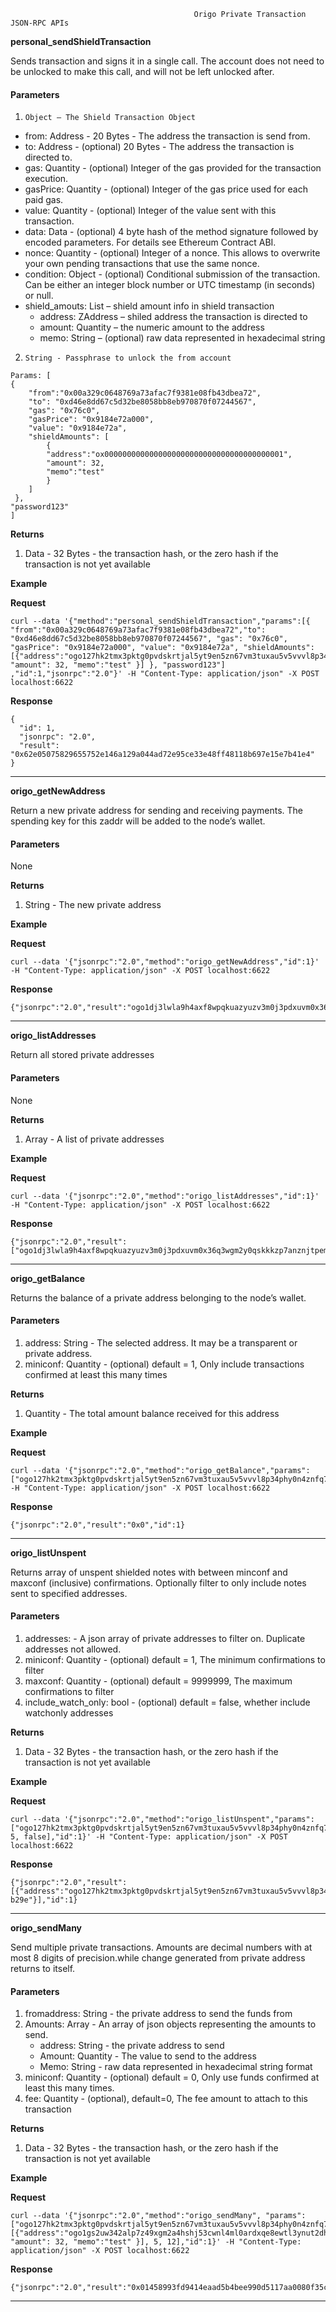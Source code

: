                                              Origo Private Transaction JSON-RPC APIs



**personal_sendShieldTransaction**

Sends transaction and signs it in a single call. The account does not need to be unlocked to make this call, and will not be left unlocked after.


#### **Parameters**

1.     Object – The Shield Transaction Object



*   from: Address - 20 Bytes - The address the transaction is send from.
*   to: Address - (optional) 20 Bytes - The address the transaction is directed to.
*   gas: Quantity - (optional) Integer of the gas provided for the transaction execution.
*   gasPrice: Quantity - (optional) Integer of the gas price used for each paid gas.
*   value: Quantity - (optional) Integer of the value sent with this transaction.
*   data: Data - (optional) 4 byte hash of the method signature followed by encoded parameters. For details see Ethereum Contract ABI.
*   nonce: Quantity - (optional) Integer of a nonce. This allows to overwrite your own pending transactions that use the same nonce.
*   condition: Object - (optional) Conditional submission of the transaction. Can be either an integer block number or UTC timestamp (in seconds) or null.
*   shield_amouts: List – shield amount info in shield transaction
    *   address: ZAddress – shiled address the transaction is directed to
    *   amount: Quantity – the numeric amount to the address
    *   memo: String – (optional) raw data represented in hexadecimal string

2.     String - Passphrase to unlock the from account




```
Params: [
{
    "from":"0x00a329c0648769a73afac7f9381e08fb43dbea72",
    "to": "0xd46e8dd67c5d32be8058bb8eb970870f07244567",
    "gas": "0x76c0",
    "gasPrice": "0x9184e72a000",
    "value": "0x9184e72a",
    "shieldAmounts": [
        {
        "address":"ox0000000000000000000000000000000000000001",
        "amount": 32,
        "memo":"test"
        }
    ]
 },
"password123"
]
```




**Returns**



1. Data - 32 Bytes - the transaction hash, or the zero hash if the transaction is not yet available

**Example**

**Request**


```
curl --data '{"method":"personal_sendShieldTransaction","params":[{ "from":"0x00a329c0648769a73afac7f9381e08fb43dbea72","to": "0xd46e8dd67c5d32be8058bb8eb970870f07244567", "gas": "0x76c0", "gasPrice": "0x9184e72a000", "value": "0x9184e72a", "shieldAmounts": [{"address":"ogo127hk2tmx3pktg0pvdskrtjal5yt9en5zn67vm3tuxau5v5vvvl8p34phy0n4znfq7h4f5n6l2yw", "amount": 32, "memo":"test" }] }, "password123"] ,"id":1,"jsonrpc":"2.0"}' -H "Content-Type: application/json" -X POST localhost:6622
```


**Response**


```
{
  "id": 1,
  "jsonrpc": "2.0",
  "result": "0x62e05075829655752e146a129a044ad72e95ce33e48ff48118b697e15e7b41e4"
}
```




---


**origo_getNewAddress**

Return a new private address for sending and receiving payments. The spending key for this zaddr will be added to the node’s wallet.


#### **Parameters**

None

**Returns**



1. String - The new private address

**Example**

**Request**


```
curl --data '{"jsonrpc":"2.0","method":"origo_getNewAddress","id":1}' -H "Content-Type: application/json" -X POST localhost:6622
```


**Response**


```
{"jsonrpc":"2.0","result":"ogo1dj3lwla9h4axf8wpqkuazyuzv3m0j3pdxuvm0x36q3wgm2y0qskkkzp7anznjtpemggswkmuwe0","id":1}
```




---


**origo_listAddresses**

Return all stored private addresses


#### **Parameters**

None

**Returns**



1. Array - A list of private addresses

**Example**

**Request**


```
curl --data '{"jsonrpc":"2.0","method":"origo_listAddresses","id":1}' -H "Content-Type: application/json" -X POST localhost:6622
```


**Response**


```
{"jsonrpc":"2.0","result":["ogo1dj3lwla9h4axf8wpqkuazyuzv3m0j3pdxuvm0x36q3wgm2y0qskkkzp7anznjtpemggswkmuwe0","ogo127hk2tmx3pktg0pvdskrtjal5yt9en5zn67vm3tuxau5v5vvvl8p34phy0n4znfq7h4f5n6l2yw"],"id":1}
```




---


**origo_getBalance**

Returns the balance of a private address belonging to the node’s wallet.


#### **Parameters**



1. address: String - The selected address. It may be a transparent or private address.
2. miniconf: Quantity - (optional) default = 1, Only include transactions confirmed at least this many times

**Returns**



1. Quantity - The total amount balance received for this address

**Example**

**Request**


```
curl --data '{"jsonrpc":"2.0","method":"origo_getBalance","params":["ogo127hk2tmx3pktg0pvdskrtjal5yt9en5zn67vm3tuxau5v5vvvl8p34phy0n4znfq7h4f5n6l2yw"],"id":1}' -H "Content-Type: application/json" -X POST localhost:6622
```


**Response**


```
{"jsonrpc":"2.0","result":"0x0","id":1}
```




---


**origo_listUnspent**

Returns array of unspent shielded notes with between minconf and maxconf (inclusive) confirmations. Optionally filter to only include notes sent to specified addresses.


#### **Parameters**



1. addresses: - A json array of private addresses to filter on. Duplicate addresses not allowed.
2. miniconf: Quantity - (optional) default = 1, The minimum confirmations to filter
3. maxconf: Quantity -  (optional) default = 9999999, The maximum confirmations to filter
4. include_watch_only: bool -  (optional)  default = false, whether include watchonly addresses

**Returns**



1. Data - 32 Bytes - the transaction hash, or the zero hash if the transaction is not yet available

**Example**

**Request**


```
curl --data '{"jsonrpc":"2.0","method":"origo_listUnspent","params":["ogo127hk2tmx3pktg0pvdskrtjal5yt9en5zn67vm3tuxau5v5vvvl8p34phy0n4znfq7h4f5n6l2yw",2, 5, false],"id":1}' -H "Content-Type: application/json" -X POST localhost:6622
```


**Response**


```
{"jsonrpc":"2.0","result":[{"address":"ogo127hk2tmx3pktg0pvdskrtjal5yt9en5zn67vm3tuxau5v5vvvl8p34phy0n4znfq7h4f5n6l2yw","amount":"0x20","change":false,"confirmations":"0x0","jsindex":"0x0","jsoutindex":"0x0","memo":"","outindex":"0x0","spendable":true,"txid":"0xda7d…b29e"}],"id":1}
```




---


**origo_sendMany**

Send multiple private transactions. Amounts are decimal numbers with at most 8 digits of precision.while change generated from private address returns to itself.


#### **Parameters**



1. fromaddress: String - the private address to send the funds from
2. Amounts: Array - An array of json objects representing the amounts to send.
    *   address: String - the private address to send
    *   Amount: Quantity - The value to send to the address
    *   Memo: String - raw data represented in hexadecimal string format
3. miniconf: Quantity - (optional) default = 0, Only use funds confirmed at least this many times.
4. fee: Quantity - (optional), default=0, The fee amount to attach to this transaction

**Returns**



1. Data - 32 Bytes - the transaction hash, or the zero hash if the transaction is not yet available

**Example**

**Request**


```
curl --data '{"jsonrpc":"2.0","method":"origo_sendMany", "params":["ogo127hk2tmx3pktg0pvdskrtjal5yt9en5zn67vm3tuxau5v5vvvl8p34phy0n4znfq7h4f5n6l2yw", [{"address":"ogo1gs2uw342alp7z49xgm2a4hshj53cwnl4ml0ardxqe8ewtl3ynut2dhq6f0n2rzf7rglv7jeksxe", "amount": 32, "memo":"test" }], 5, 12],"id":1}' -H "Content-Type: application/json" -X POST localhost:6622
```


**Response**


```
{"jsonrpc":"2.0","result":"0x01458993fd9414eaad5b4bee990d5117aa0080f35c51906837fe1c0365d5af84","id":1}
```




---



<!-- Docs to Markdown version 1.0β17 -->
